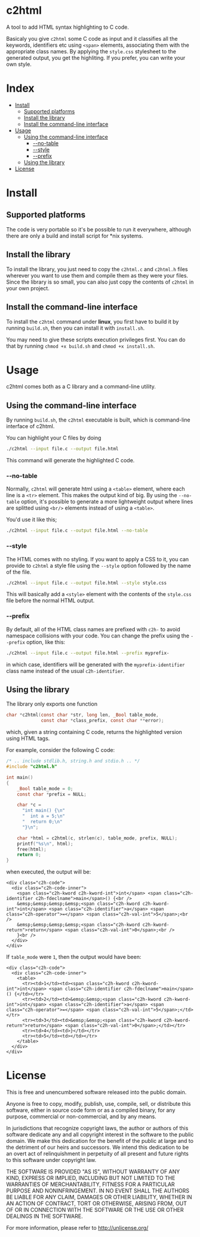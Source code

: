 # c2html
A tool to add HTML syntax highlighting to C code.

Basicaly you give `c2html` some C code as input and it classifies all the keywords, identifiers etc using `<span>` elements, associating them with the appropriate class names. By applying the `style.css` stylesheet to the generated output, you get the highliting. If you prefer, you can write your own style.

# Index
* [Install](#install)
  * [Supported platforms](#supported-platforms)
  * [Install the library](#install-the-library)
  * [Install the command-line interface](#install-the-command-line-interface)
* [Usage](#usage)
  * [Using the command-line interface](#using-the-command-line-interface)
    * [--no-table](#--no-table)
    * [--style](#--style)
    * [--prefix](#--prefix)
  * [Using the library](#using-the-library)
* [License](#license)

# Install

## Supported platforms
The code is very portable so it's be possible to run it everywhere, although there are only a build and install script for \*nix systems.

## Install the library
To install the library, you just need to copy the `c2html.c` and `c2html.h` files wherever you want to use them and compile them as they were your files. Since the library is so small, you can also just copy the contents of `c2html` in your own project.

## Install the command-line interface
To install the `c2html` command under **linux**, you first have to build it by running `build.sh`, then you can install it with `install.sh`.

You may need to give these scripts execution privileges first. You can do that by running `chmod +x build.sh` and `chmod +x install.sh`.

# Usage
c2html comes both as a C library and a command-line utility. 

## Using the command-line interface
By running `build.sh`, the `c2html` executable is built, which is command-line interface of c2html.

You can highlight your C files by doing
```sh
./c2html --input file.c --output file.html
```
This command will generate the highlighted C code.

### --no-table
Normally, `c2html` will generate html using a `<table>` element, where each line is a `<tr>` element. This makes the output kind of big. By using the `--no-table` option, it's possible to generate a more lightweight output where lines are splitted using `<br/>` elements instead of using a `<table>`.

You'd use it like this;
```sh
./c2html --input file.c --output file.html --no-table
```

### --style
The HTML comes with no styling. If you want to apply a CSS to it, you can provide to `c2html` a style file using the `--style` option followed by the name of the file.

```sh
./c2html --input file.c --output file.html --style style.css
```

This will basically add a `<style>` element with the contents of the `style.css` file before the normal HTML output.

### --prefix
By default, all of the HTML class names are prefixed with `c2h-` to avoid namespace collisions with your code. You can change the prefix using the `--prefix` option, like this:
```sh
./c2html --input file.c --output file.html --prefix myprefix-
```
in which case, identifiers will be generated with the `myprefix-identifier` class name instead of the usual `c2h-identifier`.

## Using the library
The library only exports one function
```c
char *c2html(const char *str, long len, _Bool table_mode, 
             const char *class_prefix, const char **error);
```
which, given a string containing C code, returns the highlighted version using HTML tags.

For example, consider the following C code:
```c
/* .. include stdlib.h, string.h and stdio.h .. */
#include "c2html.h"

int main()
{
    _Bool table_mode = 0;
    const char *prefix = NULL;

    char *c = 
      "int main() {\n"
      "  int a = 5;\n"
      "  return 0;\n"
      "}\n";

    char *html = c2html(c, strlen(c), table_mode, prefix, NULL);
    printf("%s\n", html);
    free(html);
    return 0;
}
```
when executed, the output will be:
```
<div class="c2h-code">
  <div class="c2h-code-inner">
    <span class="c2h-kword c2h-kword-int">int</span> <span class="c2h-identifier c2h-fdeclname">main</span>() {<br />
    &emsp;&emsp;&emsp;&emsp;<span class="c2h-kword c2h-kword-int">int</span> <span class="c2h-identifier">a</span> <span class="c2h-operator">=</span> <span class="c2h-val-int">5</span>;<br />
    &emsp;&emsp;&emsp;&emsp;<span class="c2h-kword c2h-kword-return">return</span> <span class="c2h-val-int">0</span>;<br />
    }<br />
  </div>
</div>
```
If `table_mode` were `1`, then the output would have been:
```
<div class="c2h-code">
  <div class="c2h-code-inner">
    <table>
      <tr><td>1</td><td><span class="c2h-kword c2h-kword-int">int</span> <span class="c2h-identifier c2h-fdeclname">main</span>() {</td></tr>
      <tr><td>2</td><td>&emsp;&emsp;<span class="c2h-kword c2h-kword-int">int</span> <span class="c2h-identifier">a</span> <span class="c2h-operator">=</span> <span class="c2h-val-int">5</span>;</td></tr>
      <tr><td>3</td><td>&emsp;&emsp;<span class="c2h-kword c2h-kword-return">return</span> <span class="c2h-val-int">0</span>;</td></tr>
      <tr><td>4</td><td>}</td></tr>
      <tr><td>5</td><td></td></tr>
    </table>
  </div>
</div>
```

# License
This is free and unencumbered software released into the public domain.

Anyone is free to copy, modify, publish, use, compile, sell, or
distribute this software, either in source code form or as a compiled
binary, for any purpose, commercial or non-commercial, and by any
means.

In jurisdictions that recognize copyright laws, the author or authors
of this software dedicate any and all copyright interest in the
software to the public domain. We make this dedication for the benefit
of the public at large and to the detriment of our heirs and
successors. We intend this dedication to be an overt act of
relinquishment in perpetuity of all present and future rights to this
software under copyright law.

THE SOFTWARE IS PROVIDED "AS IS", WITHOUT WARRANTY OF ANY KIND,
EXPRESS OR IMPLIED, INCLUDING BUT NOT LIMITED TO THE WARRANTIES OF
MERCHANTABILITY, FITNESS FOR A PARTICULAR PURPOSE AND NONINFRINGEMENT.
IN NO EVENT SHALL THE AUTHORS BE LIABLE FOR ANY CLAIM, DAMAGES OR
OTHER LIABILITY, WHETHER IN AN ACTION OF CONTRACT, TORT OR OTHERWISE,
ARISING FROM, OUT OF OR IN CONNECTION WITH THE SOFTWARE OR THE USE OR
OTHER DEALINGS IN THE SOFTWARE.

For more information, please refer to <http://unlicense.org/>
